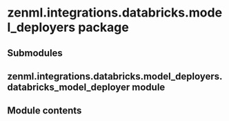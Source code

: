 # zenml.integrations.databricks.model_deployers package

## Submodules

## zenml.integrations.databricks.model_deployers.databricks_model_deployer module

## Module contents
